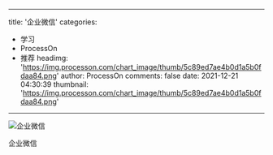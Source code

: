 
---
title: '企业微信'
categories: 
 - 学习
 - ProcessOn
 - 推荐
headimg: 'https://img.processon.com/chart_image/thumb/5c89ed7ae4b0d1a5b0fdaa84.png'
author: ProcessOn
comments: false
date: 2021-12-21 04:30:39
thumbnail: 'https://img.processon.com/chart_image/thumb/5c89ed7ae4b0d1a5b0fdaa84.png'
---

<div>   
<img class="thumb" alt="企业微信" src="https://img.processon.com/chart_image/thumb/5c89ed7ae4b0d1a5b0fdaa84.png" referrerpolicy="no-referrer">
<p>企业微信</p>  
</div>
            